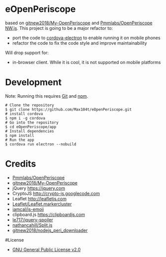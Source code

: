 # eOpenPeriscope
based on [gitnew2018/My-OpenPeriscope](https://github.com/gitnew2018/My-OpenPeriscope) and [Pmmlabs/OpenPeriscope](https://github.com/Pmmlabs/OpenPeriscope) [NW.js](https://nwjs.io/). This project is going to be a major refactor to:
 - port the code to [cordova-electron](https://cordova.apache.org/docs/en/latest/guide/platforms/electron/index.html#requirements-and-support) to enable running it on mobile phones
 - refactor the code to fix the code style and improve maintainability
 
 Will drop support for:
 -  in-browser client. While it is cool, it is not supported on mobile platforms

# Development
Note: Running this requires [Git](https://git-scm.com/) and [npm](https://www.npmjs.com/).
```
# Clone the repository
$ git clone https://github.com/Max104t/eOpenPeriscope.git
# install cordova
$ npm i -g cordova
# Go into the repository
$ cd eOpenPeriscope/app
# Install dependencies
$ npm install
# Run the app
$ cordova run electron --nobuild
```

# Credits
- [Pmmlabs/OpenPeriscope](https://github.com/Pmmlabs/OpenPeriscope)
- [gitnew2018/My-OpenPeriscope](https://github.com/gitnew2018/My-OpenPeriscope)
- jQuery https://jquery.com
- CryptoJS http://crypto-js.googlecode.com
- Leaflet http://leafletjs.com
- [Leaflet/Leaflet.markercluster](https://github.com/Leaflet/Leaflet.markercluster)
- [iamcal/js-emoji](https://github.com/iamcal/js-emoji)
- clipboard.js https://clipboardjs.com
- [le717/jquery-spoiler](https://github.com/le717/jquery-spoiler)
- [nathancahill/Split.js](https://github.com/nathancahill/Split.js)
- [gitnew2018/nodejs_peri_downloader](https://github.com/gitnew2018/nodejs_peri_downloader)

#License
- [GNU General Public License v2.0](./LICENSE)
